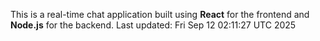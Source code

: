 This is a real-time chat application built using **React** for the frontend and **Node.js** for the backend.
Last updated: Fri Sep 12 02:11:27 UTC 2025
